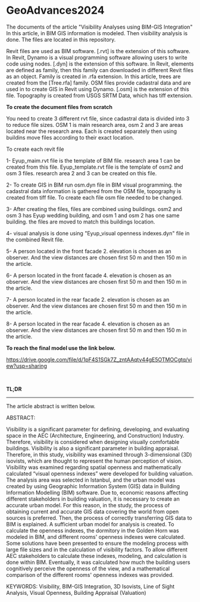 # GeoAdvances2024
The documents of the article "Visibility Analyses using BIM-GIS Integration"
In this article, in BIM GIS information is modeled. Then visibility analysis is done. The files are located in this repository.

Revit files are used as BIM software. [.rvt] is the extension of this software.  In Revit, Dynamo is a visual programming software allowing users to write code using nodes. [.dyn] is the extension of this software. In Revit, elements are defined as family, then this family can downloaded in different Revit files as an object. Family is created in .rfa extension. In this article, trees are created from the [Tree.rfa] family. OSM files provide cadastral data and are used in to create GIS in Revit using Dynamo. [.osm] is the extension of this file. Topography is created from USGS SRTM Data, which has tiff extension.
<br />

**To create the document files from scratch**

You need to create 3 different rvt file, since cadastral data is divided into 3 to reduce file sizes. OSM 1 is main research area, osm 2 and 3 are areas located near the research area. Each is created separately then using buildins move files according to their exact location.

To create each revit file

1- Eyup_maim.rvt file is the template of BIM file. research area 1 can be created from this file. Eyup_template.rvt file is the template of osm2 and osm 3 files. research area 2 and 3 can be created on this file.  

2- To create GIS in BIM run osm.dyn file in BIM visual programming. the cadastral data information is gathered from the OSM file, topography is created from tiff file. To create each file osm file needed to be changed. 

3- After creating the files, files are combined using buildings. osm2 and osm 3 has Eyup wedding building, and osm 1 and osm 2 has one same building. the files are moved to match this buildings location. 

4- visual analysis is done using "Eyup_visual openness indexes.dyn" file in the combined Revit file. 

5- A person located in the front facade 2. elevation is chosen as an observer. And the view distances are chosen first 50 m and then 150 m in the article.

6- A person located in the front facade 4. elevation is chosen as an observer. And the view distances are chosen first 50 m and then 150 m in the article.

7- A person located in the rear facade 2. elevation is chosen as an observer. And the view distances are chosen first 50 m and then 150 m in the article.

8- A person located in the rear facade 4. elevation is chosen as an observer. And the view distances are chosen first 50 m and then 150 m in the article.

**To reach the final model use the link below.**

https://drive.google.com/file/d/1pF4S1SGk7Z_zntAAqtv44gE5OTMOCgtq/view?usp=sharing

<br />


**TL;DR**
***

The article abstract is written below.

ABSTRACT: 

Visibility is a significant parameter for defining, developing, and evaluating space in the AEC (Architecture, Engineering, and Construction) Industry. Therefore, visibility is considered when designing visually comfortable buildings. Visibility is also a significant parameter in building appraisal.  Therefore, in this study, visibility was examined through 3-dimensional (3D) isovists, which are thought to represent the human perception of vision. Visibility was examined regarding spatial openness and mathematically calculated “visual openness indexes” were developed for building valuation. The analysis area was selected in Istanbul, and the urban model was created by using Geographic Information System (GIS) data in Building Information Modelling (BIM) software.  Due to, economic reasons affecting different stakeholders in building valuation, it is necessary to create an accurate urban model. For this reason, in the study, the process of obtaining current and accurate GIS data covering the world from open sources is preferred. Then, the process of correctly transferring GIS data to BIM is explained. A sufficient urban model for analysis is created. To calculate the openness indexes, the dormitory in the Golden Horn was modeled in BIM, and different rooms' openness indexes were calculated. Some solutions have been presented to ensure the modeling process with large file sizes and in the calculation of visibility factors. To allow different AEC stakeholders to calculate these indexes, modeling, and calculation is done within BIM. Eventually, it was calculated how much the building users cognitively perceive the openness of the view, and a mathematical comparison of the different rooms' openness indexes was provided.

KEYWORDS: Visibility, BIM-GIS Integration, 3D Isovists, Line of Sight Analysis, Visual Openness, Building Appraisal (Valuation)
